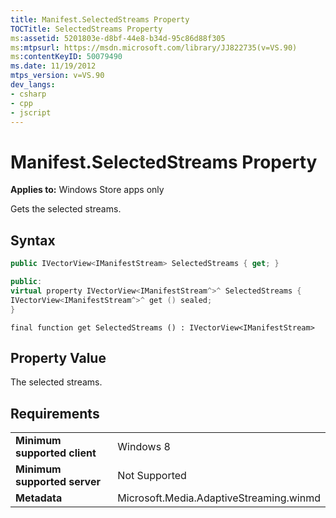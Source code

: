 ```yaml
---
title: Manifest.SelectedStreams Property
TOCTitle: SelectedStreams Property
ms:assetid: 5201803e-d8bf-44e8-b34d-95c86d88f305
ms:mtpsurl: https://msdn.microsoft.com/library/JJ822735(v=VS.90)
ms:contentKeyID: 50079490
ms.date: 11/19/2012
mtps_version: v=VS.90
dev_langs:
- csharp
- cpp
- jscript
---
```


# Manifest.SelectedStreams Property

**Applies to:** Windows Store apps only

Gets the selected streams.

## Syntax

```csharp
public IVectorView<IManifestStream> SelectedStreams { get; }
```

```cpp
public:
virtual property IVectorView<IManifestStream^>^ SelectedStreams {
IVectorView<IManifestStream^>^ get () sealed;
}
```

```jscript
final function get SelectedStreams () : IVectorView<IManifestStream>
```

## Property Value

The selected streams.

## Requirements

|||
|--- |--- |
|**Minimum supported client**|Windows 8|
|**Minimum supported server**|Not Supported|
|**Metadata**|Microsoft.Media.AdaptiveStreaming.winmd|

